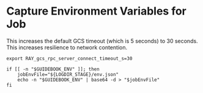 # Capture Environment Variables for Job

This increases the default GCS timeout (which is 5 seconds) to 30
seconds. This increases resilience to network contention.

```shell
export RAY_gcs_rpc_server_connect_timeout_s=30
```

```shell
if [[ -n "$GUIDEBOOK_ENV" ]]; then
    jobEnvFile="${LOGDIR_STAGE}/env.json"
    echo -n "$GUIDEBOOK_ENV" | base64 -d > "$jobEnvFile"
fi
```
